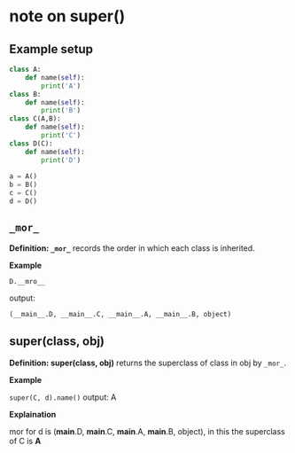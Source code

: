 # note on super()

## Example setup

```python
class A:
    def name(self):
        print('A')
class B:
    def name(self):
        print('B')
class C(A,B):
    def name(self):
        print('C')
class D(C):
    def name(self):
        print('D')
        
a = A()
b = B()
c = C()
d = D()
```

## ```_mor_```

**Definition:  ```_mor_```** records the order in which each class is inherited.

**Example**
```
D.__mro__
```

output: 

```
(__main__.D, __main__.C, __main__.A, __main__.B, object)
```

## super(class, obj)

**Definition: super(class, obj)** returns the superclass of class in obj by ```_mor_```.

**Example**

```super(C, d).name()``` output: A

**Explaination**

mor for d is (__main__.D, __main__.C, __main__.A, __main__.B, object), in this the superclass of C is **A** 




